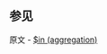 ## 参见

原文 - [$in (aggregation)]( https://docs.mongodb.com/manual/reference/operator/aggregation/in/ )


